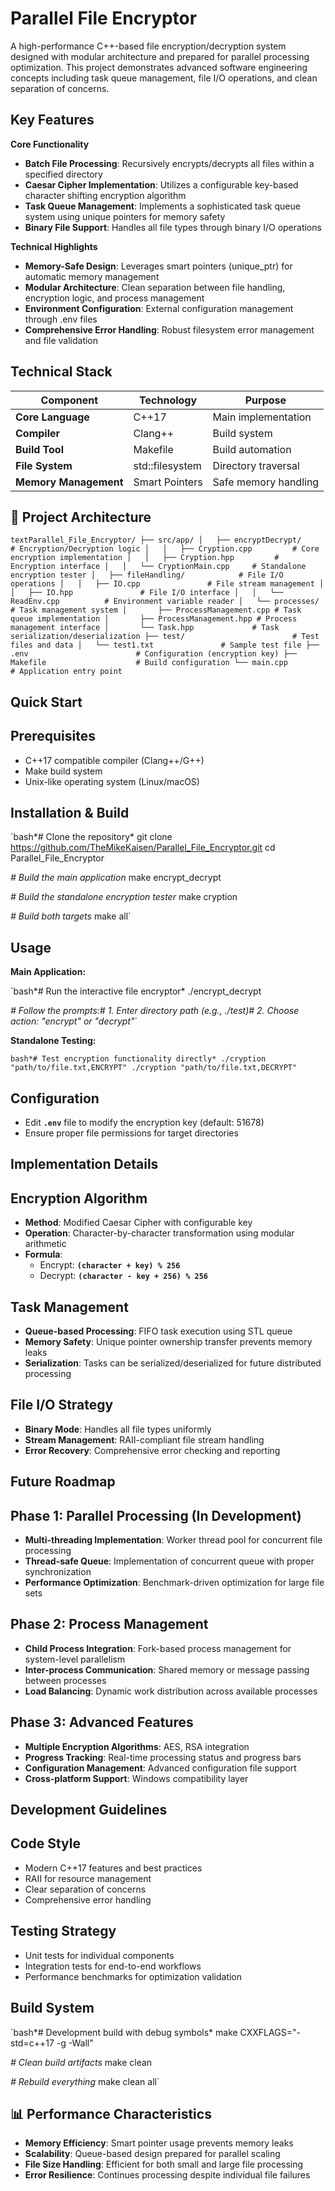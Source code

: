 # Parallel File Encryptor

A high-performance C++-based file encryption/decryption system designed with modular architecture and prepared for parallel processing optimization. This project demonstrates advanced software engineering concepts including task queue management, file I/O operations, and clean separation of concerns.

## Key Features

**Core Functionality**

- **Batch File Processing**: Recursively encrypts/decrypts all files within a specified directory
- **Caesar Cipher Implementation**: Utilizes a configurable key-based character shifting encryption algorithm
- **Task Queue Management**: Implements a sophisticated task queue system using unique pointers for memory safety
- **Binary File Support**: Handles all file types through binary I/O operations

**Technical Highlights**

- **Memory-Safe Design**: Leverages smart pointers (unique_ptr) for automatic memory management
- **Modular Architecture**: Clean separation between file handling, encryption logic, and process management
- **Environment Configuration**: External configuration management through .env files
- **Comprehensive Error Handling**: Robust filesystem error management and file validation

## Technical Stack

| **Component** | **Technology** | **Purpose** |
| --- | --- | --- |
| **Core Language** | C++17 | Main implementation |
| **Compiler** | Clang++ | Build system |
| **Build Tool** | Makefile | Build automation |
| **File System** | std::filesystem | Directory traversal |
| **Memory Management** | Smart Pointers | Safe memory handling |

## 📁 Project Architecture

`textParallel_File_Encryptor/
├── src/app/
│   ├── encryptDecrypt/          # Encryption/Decryption logic
│   │   ├── Cryption.cpp         # Core encryption implementation
│   │   ├── Cryption.hpp         # Encryption interface
│   │   └── CryptionMain.cpp     # Standalone encryption tester
│   ├── fileHandling/            # File I/O operations
│   │   ├── IO.cpp               # File stream management
│   │   ├── IO.hpp               # File I/O interface
│   │   └── ReadEnv.cpp          # Environment variable reader
│   └── processes/               # Task management system
│       ├── ProcessManagement.cpp # Task queue implementation
│       ├── ProcessManagement.hpp # Process management interface
│       └── Task.hpp             # Task serialization/deserialization
├── test/                        # Test files and data
│   └── test1.txt               # Sample test file
├── .env                        # Configuration (encryption key)
├── Makefile                    # Build configuration
└── main.cpp                    # Application entry point`

## Quick Start

## Prerequisites

- C++17 compatible compiler (Clang++/G++)
- Make build system
- Unix-like operating system (Linux/macOS)

## Installation & Build

`bash*# Clone the repository*
git clone https://github.com/TheMikeKaisen/Parallel_File_Encryptor.git
cd Parallel_File_Encryptor

*# Build the main application*
make encrypt_decrypt

*# Build the standalone encryption tester*
make cryption

*# Build both targets*
make all`

## Usage

**Main Application:**

`bash*# Run the interactive file encryptor*
./encrypt_decrypt

*# Follow the prompts:# 1. Enter directory path (e.g., ./test)# 2. Choose action: "encrypt" or "decrypt"*`

**Standalone Testing:**

`bash*# Test encryption functionality directly*
./cryption "path/to/file.txt,ENCRYPT"
./cryption "path/to/file.txt,DECRYPT"`

## Configuration

- Edit **`.env`** file to modify the encryption key (default: 51678)
- Ensure proper file permissions for target directories

## Implementation Details

## Encryption Algorithm

- **Method**: Modified Caesar Cipher with configurable key
- **Operation**: Character-by-character transformation using modular arithmetic
- **Formula**:
    - Encrypt: **`(character + key) % 256`**
    - Decrypt: **`(character - key + 256) % 256`**

## Task Management

- **Queue-based Processing**: FIFO task execution using STL queue
- **Memory Safety**: Unique pointer ownership transfer prevents memory leaks
- **Serialization**: Tasks can be serialized/deserialized for future distributed processing

## File I/O Strategy

- **Binary Mode**: Handles all file types uniformly
- **Stream Management**: RAII-compliant file stream handling
- **Error Recovery**: Comprehensive error checking and reporting

## Future Roadmap

## Phase 1: Parallel Processing (In Development)

- **Multi-threading Implementation**: Worker thread pool for concurrent file processing
- **Thread-safe Queue**: Implementation of concurrent queue with proper synchronization
- **Performance Optimization**: Benchmark-driven optimization for large file sets

## Phase 2: Process Management

- **Child Process Integration**: Fork-based process management for system-level parallelism
- **Inter-process Communication**: Shared memory or message passing between processes
- **Load Balancing**: Dynamic work distribution across available processes

## Phase 3: Advanced Features

- **Multiple Encryption Algorithms**: AES, RSA integration
- **Progress Tracking**: Real-time processing status and progress bars
- **Configuration Management**: Advanced configuration file support
- **Cross-platform Support**: Windows compatibility layer

## Development Guidelines

## Code Style

- Modern C++17 features and best practices
- RAII for resource management
- Clear separation of concerns
- Comprehensive error handling

## Testing Strategy

- Unit tests for individual components
- Integration tests for end-to-end workflows
- Performance benchmarks for optimization validation

## Build System

`bash*# Development build with debug symbols*
make CXXFLAGS="-std=c++17 -g -Wall"

*# Clean build artifacts*
make clean

*# Rebuild everything*
make clean all`

## 📊 Performance Characteristics

- **Memory Efficiency**: Smart pointer usage prevents memory leaks
- **Scalability**: Queue-based design prepared for parallel scaling
- **File Size Handling**: Efficient for both small and large file processing
- **Error Resilience**: Continues processing despite individual file failures
